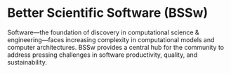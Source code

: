 # Better Scientific Software (BSSw)

Software—the foundation of discovery in computational science & engineering—faces increasing complexity in computational models and computer architectures. BSSw provides a central hub for the community to address pressing challenges in software productivity, quality, and sustainability.

<!---
Slide1 L: ../Articles/Blog/BSSwFellowshipApplicationsOpen2021.md
Slide1 R: Blog_2108_FellowsAppOpen.png
Slide2 L: ../Articles/Blog/2021-08-registry-best-practices.md 
Slide2 R: ../CuratedContent/ThingsYouShouldNeverDoPartI.md
Slide3 L: ../Articles/Blog/2021-08-IntegratingInterns.md
Slide3 R: Blog_0821_Interns.png
Slide4 L: ../Articles/Blog/2021-07-BSSwFellows21.md
Slide4 R: Blog_0720_Fellows.png
Slide5 L: ../CuratedContent/SwEcosystems.md
Slide5 R: ../CuratedContent/InclusiveNamingInitiative.md
Slide6 L: ../CuratedContent/TenBestPracticesRemoteSwEngg.md
Slide6 R: ../Events/Webinar.BSSw22.QA.md
Slide7 L: ../Events/swr-010-training.md 
Slide7 R: ../Events/hpcbp-056-20yearsopensource.md
--->

<!---
Caution: Blank line after first comment mark (or before last comment mark) causes build failure.
LCM: Saving for use again later

Slide1 L: blog_posts/applications-open-for-the-2022-bssw-fellowship-program
Slide1 R: images/raw/master/Blog_2108_FellowsAppOpen.png
Slide2 L: blog_posts/effectively-integrating-interns-into-research-teams
Slide2 R: images/raw/master/Blog_0821_Interns.png
Slide3 L: blog_posts/2020-bssw-fellows-projects-and-perspectives
Slide3 R: images/raw/master/Blog_0720_Fellows.png
Slide4 L: blog_posts/improving-team-practices-with-rateyourproject-org
Slide4 R: images/raw/master/Blog_0721_PSIPhero_b.png
Slide5 L: blog_posts/e4s-extreme-scale-scientific-software-stack
Slide5 R: items/inclusive-naming-initiative
Slide6 L: items/debugging-books-to-help-you-get-started
Slide6 R: items/the-10-best-practices-for-remote-software-engineering
Slide7 L: events/webinar-what-i-learned-from-20-years-of-leading-open-source-projects
Slide7 R: events/survey-on-testing-research-software

--->

<!---
[Site Overview](SiteOverview.md)

[Communities Overview](CommunitiesOverview.md)

[Intro to CSE](IntroToCse.md)

[Intro to HPC](IntroToHpc.md)

--->

